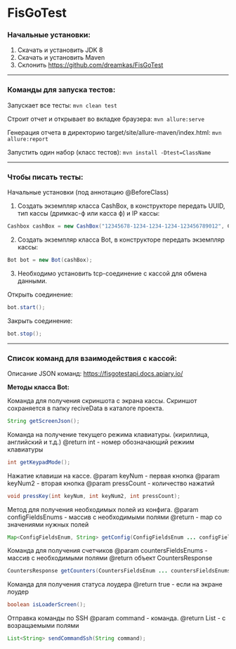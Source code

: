 # FisGoTest

### Начальные установки: 

1. Скачать и установить JDK 8
2. Скачать и установить Maven 
3. Склонить https://github.com/dreamkas/FisGoTest

---

### Команды для запуска тестов: ###
Запускает все тесты:
`mvn clean test` 

Cтроит отчет и открывает во вкладке браузера:
`mvn allure:serve` 

Генерация отчета в директорию target/site/allure-maven/index.html:
`mvn allure:report`

Запустить один набор (класс тестов):
`mvn install -Dtest=ClassName`

---

### Чтобы писать тесты: 

Начальные установки (под аннотацию @BeforeClass)
1. Создать экземпляр класса CashBox, в конструкторе передать UUID, тип кассы (дримкас-ф или касса ф) и IP кассы:

```Java
Cashbox cashBox = new CashBox("12345678-1234-1234-1234-123456789012", CashBoxType.DREAMKASRF, "192.168.242.111");
```

2. Создать экземпляр класса Bot, в конструкторе передать экземпляр кассы:

```Java
Bot bot = new Bot(cashBox);
```

3. Необходимо установить tcp-соединение с кассой для обмена данными. 

Открыть соединение:
```Java
bot.start();
```
Закрыть соединение:
```Java
bot.stop();
```

---

### Список команд для взаимодействия с кассой: ###

Описание JSON команд:
https://fisgotestapi.docs.apiary.io/

**Методы класса Bot:**

 Команда для получения скриншота с экрана кассы. Скриншот сохраняется в папку reciveData в каталоге проекта.
    
```Java
String getScreenJson();
```

 Команда на получение текущего режима клавиатуры. (кириллица, английский и т.д.)
 @return int - номер обозначающий режиим клавиатуры
  
```Java
int getKeypadMode();
```

 Нажатие клавиши на кассе.
      @param keyNum - первая кнопка
      @param keyNum2 - вторая кнопка
      @param pressCount - количество нажатий
     
```Java
void pressKey(int keyNum, int keyNum2, int pressCount);
```

 Метод для получения необходимых полей из конфига.
      @param configFieldsEnums - массив с необходимыми полями
      @return - map со значениями нужных полей
   
```Java
Map<ConfigFieldsEnum, String> getConfig(ConfigFieldsEnum ... configFieldsEnums);
```

Команда для получения счетчиков
 @param countersFieldsEnums - массив с необходимыми полями
@return объект CountersResponse

```Java
CountersResponse getCounters(CountersFieldsEnum ... countersFieldsEnums);
```

Команда для получения статуса лоудера
   @return true - если на экране лоудер

 ```Java
 boolean isLoaderScreen();
 ```

   Отправка команды по SSH
    @param command - команда.
   @return List<String> - с возращаемыми полями
  
   ```Java
   List<String> sendCommandSsh(String command);
   ```
